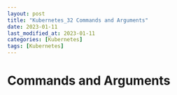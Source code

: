 ```yaml
---
layout: post
title: "Kubernetes_32 Commands and Arguments"
date: 2023-01-11
last_modified_at: 2023-01-11
categories: [Kubernetes]
tags: [Kubernetes]
---
```


# Commands and Arguments
